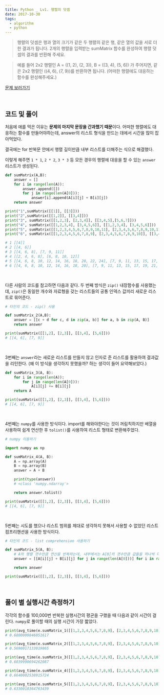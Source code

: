```yaml
---
title: Python _ Lv1. 행렬의 덧셈
date: 2017-10-30
tags:
  - algorithm
  - python
---
```


>행렬의 덧셈은 행과 열의 크기가 같은 두 행렬의 같은 행, 같은 열의 값을 서로 더한 결과가 됩니다.
2개의 행렬을 입력받는 sumMatrix 함수를 완성하여
행렬 덧셈의 결과를 반환해 주세요.

> 예를 들어 2x2 행렬인
A = ((1, 2), (2, 3)),
B = ((3, 4), (5, 6)) 가 주어지면,
같은 2x2 행렬인
((4, 6), (7, 9))를 반환하면 됩니다.
(어떠한 행렬에도 대응하는 함수를 완성해주세요.)

<a href="https://programmers.co.kr/learn/challenge_codes/148" target="_blank">문제 보러가기</a>

<br>

## 코드 및 풀이

처음에 애를 먹은 이유는 **문제의 마지막 문장을 간과했기 때문**이다. 어떠한 행렬에도 대응하는 함수를 만들어야하는데, answer의 리스트 형식을 만드는 데에서 시간을 많이 잡아먹었다.

결국에는 for 반복문 안에서 행렬 길이만큼 내부 리스트를 더해주는 식으로 해결했다.

이렇게 해주면 `1 * 1`, `2 * 2`, `3 * 3` 등 모든 경우의 행렬에 대응을 할 수 있는 `answer` 리스트가 생성된다.

```python
def sumMatrix(A,B):
    answer = []
    for i in range(len(A)):
        answer.append([])
        for j in range(len(A[0])):
            answer[i].append(A[i][j] + B[i][j])
    return answer

print("1",sumMatrix([[1]], [[3]]))
print("2",sumMatrix([[1,2]], [[3,4]]))
print("3", sumMatrix([[1,2,3], [2,3,4]], [[3,4,5],[5,6,7]]))
print("4", sumMatrix([[1,2,3,4], [3,4,5,6]], [[1,2,3,4], [3,4,5,6]]))
print("5", sumMatrix([[1,2,3,4,5,6,7,8,9,10,11], [2,3,4,5,6,7,8,9,10,11,12]], [[3,4,5,6,7,8,9,10,11,12,13],[5,6,7,8,9,10,11,12,13,14,15]]))
print("6", sumMatrix([[1,2,3,4,5,6,7,8,9], [2,3,4,5,6,7,8,9,10]], [[3,4,5,6,7,8,9,10,11],[5,6,7,8,9,10,11,12,13]]))

# 1 [[4]]
# 2 [[4, 6]]
# 3 [[4, 6, 8], [7, 9, 11]]
# 4 [[2, 4, 6, 8], [6, 8, 10, 12]]
# 5 [[4, 6, 8, 10, 12, 14, 16, 18, 20, 22, 24], [7, 9, 11, 13, 15, 17, 19, 21, 23, 25, 27]]
# 6 [[4, 6, 8, 10, 12, 14, 16, 18, 20], [7, 9, 11, 13, 15, 17, 19, 21, 23]]
```

<br>


다른 사람의 코드를 참고하면 다음과 같다. 두 번째 방식은 `zip()` 내장함수를 사용했는데, `zip()`은 동일한 개수와 자료형을 갖는 리스트들의 공통 인덱스 값끼리 새로운 리스트로 묶어준다.

```python
# 타인의 코드 - zip() 사용

def sumMatrix_2(A,B):
    answer = [[c + d for c, d in zip(a, b)] for a, b in zip(A, B)]
    return answer

print(sumMatrix([[1,2], [2,3]], [[3,4], [5,6]]))
# [[4, 6], [7, 9]]
```

<br>

3번째는 `answer`라는 새로운 리스트를 만들지 않고 인자로 준 리스트를 활용하여 결과값을 리턴한다. (왜 이 방식을 생각하지 못했을까? 하는 생각이 들어 요약해보았다.)

```python
def sumMatrix_3(A, B):
    for i in range(len(A)):
        for j in range(len(A[0])):
            A[i][j] += B[i][j]
    return A

print(sumMatrix([[1,2], [2,3]], [[3,4], [5,6]]))
# [[4, 6], [7, 9]]
```

<br>

4번째는 `numpy`를 사용한 방식이다. import를 해와야한다는 것이 꺼림칙하지만 배열을 사용하여 쉽게 연산한 후 `tolist()`를 사용하여 리스트 형태로 변환해주었다.

```python
# numpy 이용하기

import numpy as np

def sumMatrix_4(A, B):
    A = np.array(A)
    B = np.array(B)
    answer = A + B

    print(type(answer))
    # <class 'numpy.ndarray'>

    return answer.tolist()

print(sumMatrix([[1,2], [2,3]], [[3,4], [5,6]]))
# [[4, 6], [7, 9]]
```

<br>

5번째는 시도를 했으나 리스트 범위를 제대로 생각하지 못해서 사용할 수 없었던 리스트 컴프리핸션을 사용한 방식이다.

```python
# 타인의 코드 - list comprehension 사용하기

def sumMatrix_5(A, B):
    # A의 행렬 갯수만큼 연산을 반복하는데, 내부에서는 A[0]의 갯수만큼 값들을 하나씩 더한 후 하나의 리스트로 반환한다.
    answer = [[A[i][j] + B[i][j] for j in range(len(A[0]))] for i in range(len(A))]

    return answer

print(sumMatrix([[1,2], [2,3]], [[3,4], [5,6]]))
```

<br>

## 풀이 별 실행시간 측정하기

각각의 함수를 100,000번 반복한 실행시간의 평균을 구했을 때 다음과 같이 시간이 걸린다. `numpy`로 풀이할 때의 실행 시간이 가장 짧았다.

```python
print(avg_time(e.sumMatrix_1([[1,2,3,4,5,6,7,8,9], [2,3,4,5,6,7,8,9,10]], [[3,4,5,6,7,8,9,10,11],[5,6,7,8,9,10,11,12,13]])))
# 0.6800000846851617

print(avg_time(e.sumMatrix_2([[1,2,3,4,5,6,7,8,9], [2,3,4,5,6,7,8,9,10]], [[3,4,5,6,7,8,9,10,11],[5,6,7,8,9,10,11,12,13]])))
# 0.5690017133019865

print(avg_time(e.sumMatrix_3([[1,2,3,4,5,6,7,8,9], [2,3,4,5,6,7,8,9,10]], [[3,4,5,6,7,8,9,10,11],[5,6,7,8,9,10,11,12,13]])))
# 0.6039990694262087

print(avg_time(e.sumMatrix_4([[1,2,3,4,5,6,7,8,9], [2,3,4,5,6,7,8,9,10]], [[3,4,5,6,7,8,9,10,11],[5,6,7,8,9,10,11,12,13]])))
# 0.6640002538915724

print(avg_time(e.sumMatrix_5([[1,2,3,4,5,6,7,8,9], [2,3,4,5,6,7,8,9,10]], [[3,4,5,6,7,8,9,10,11],[5,6,7,8,9,10,11,12,13]])))
# 0.6330010364763439
```

<br>
